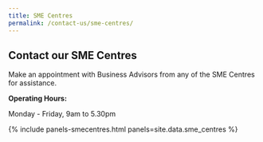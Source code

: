 ```yaml
---
title: SME Centres
permalink: /contact-us/sme-centres/
---
```


## Contact our SME Centres

Make an appointment with Business Advisors from any of the SME Centres for assistance.

**Operating Hours:**

Monday - Friday, 9am to 5.30pm

{% include panels-smecentres.html panels=site.data.sme_centres %}
